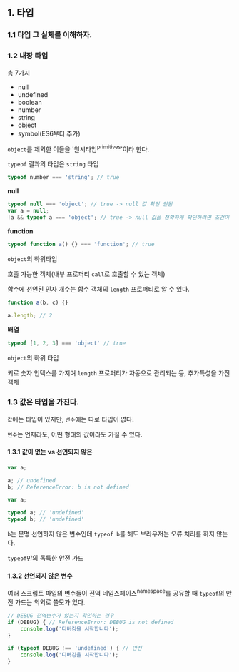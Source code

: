 ## 1. 타입

### 1.1 타입 그 실체를 이해하자.

### 1.2 내장 타입

총 7가지

- null
- undefined
- boolean
- number
- string
- object
- symbol(ES6부터 추가)

`object`를 제외한 이들을 '원시타입<sup>primitives</sup>'이라 한다.

`typeof` 결과의 타입은 `string` 타입

``` javascript
typeof number === 'string'; // true
```

**null**

``` javascript
typeof null === 'object'; // true -> null 값 확인 안됨
var a = null;
!a && typeof a === 'object'; // true -> null 값을 정확하게 확인하려면 조건이 하나 더 필요하다.
```

**function**

``` javascript
typeof function a() {} === 'function'; // true
```

`object`의 하위타입

호출 가능한 객체(내부 프로퍼티 `call`로 호출할 수 있는 객체)

함수에 선언된 인자 개수는 함수 객체의 `length` 프로퍼티로 알 수 있다.

``` javascript
function a(b, c) {}

a.length; // 2
```

**배열**

``` javascript
typeof [1, 2, 3] === 'object' // true
```

`object`의 하위 타입

키로 숫자 인덱스를 가지며 `length` 프로퍼티가 자동으로 관리되는 등, 추가특성을 가진 객체

### 1.3 값은 타입을 가진다.

`값`에는 타입이 있지만, `변수`에는 따로 타입이 없다.

`변수`는 언제라도, 어떤 형태의 값이라도 가질 수 있다.

#### 1.3.1 값이 없는 vs 선언되지 않은

``` javascript
var a;

a; // undefined
b; // ReferenceError: b is not defined
```

``` javascript
var a;

typeof a; // 'undefined'
typeof b; // 'undefined'
```

`b`는 분명 선언하지 않은 변수인데 `typeof b`를 해도 브라우저는 오류 처리를 하지 않는다.

`typeof`만의 독특한 안전 가드

#### 1.3.2 선언되지 않은 변수

여러 스크립트 파일의 변수들이 전역 네임스페이스<sup>namespace</sup>를 공유할 때 `typeof`의 안전 가드는 의외로 쓸모가 있다.

``` javascript
// DEBUG 전역변수가 있는지 확인하는 경우
if (DEBUG) { // ReferenceError: DEBUG is not defined
    console.log('디버깅을 시작합니다');
}

if (typeof DEBUG !== 'undefined') { // 안전
    console.log('디버깅을 시작합니다');
}
```
